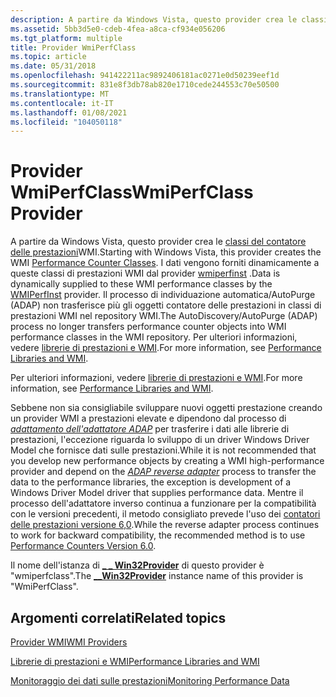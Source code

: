 ```yaml
---
description: A partire da Windows Vista, questo provider crea le classi del contatore delle prestazioni WMI.
ms.assetid: 5bb3d5e0-cdeb-4fea-a8ca-cf934e056206
ms.tgt_platform: multiple
title: Provider WmiPerfClass
ms.topic: article
ms.date: 05/31/2018
ms.openlocfilehash: 941422211ac9892406181ac0271e0d50239eef1d
ms.sourcegitcommit: 831e8f3db78ab820e1710cede244553c70e50500
ms.translationtype: MT
ms.contentlocale: it-IT
ms.lasthandoff: 01/08/2021
ms.locfileid: "104050118"
---
```

# <a name="wmiperfclass-provider"></a><span data-ttu-id="11637-103">Provider WmiPerfClass</span><span class="sxs-lookup"><span data-stu-id="11637-103">WmiPerfClass Provider</span></span>

<span data-ttu-id="11637-104">A partire da Windows Vista, questo provider crea le [classi del contatore delle prestazioni](/windows/desktop/CIMWin32Prov/performance-counter-classes)WMI.</span><span class="sxs-lookup"><span data-stu-id="11637-104">Starting with Windows Vista, this provider creates the WMI [Performance Counter Classes](/windows/desktop/CIMWin32Prov/performance-counter-classes).</span></span> <span data-ttu-id="11637-105">I dati vengono forniti dinamicamente a queste classi di prestazioni WMI dal provider [wmiperfinst](wmiperfinst-provider.md) .</span><span class="sxs-lookup"><span data-stu-id="11637-105">Data is dynamically supplied to these WMI performance classes by the [WMIPerfInst](wmiperfinst-provider.md) provider.</span></span> <span data-ttu-id="11637-106">Il processo di individuazione automatica/AutoPurge (ADAP) non trasferisce più gli oggetti contatore delle prestazioni in classi di prestazioni WMI nel repository WMI.</span><span class="sxs-lookup"><span data-stu-id="11637-106">The AutoDiscovery/AutoPurge (ADAP) process no longer transfers performance counter objects into WMI performance classes in the WMI repository.</span></span> <span data-ttu-id="11637-107">Per ulteriori informazioni, vedere [librerie di prestazioni e WMI](performance-libraries-and-wmi.md).</span><span class="sxs-lookup"><span data-stu-id="11637-107">For more information, see [Performance Libraries and WMI](performance-libraries-and-wmi.md).</span></span>

<span data-ttu-id="11637-108">Per ulteriori informazioni, vedere [librerie di prestazioni e WMI](performance-libraries-and-wmi.md).</span><span class="sxs-lookup"><span data-stu-id="11637-108">For more information, see [Performance Libraries and WMI](performance-libraries-and-wmi.md).</span></span>

<span data-ttu-id="11637-109">Sebbene non sia consigliabile sviluppare nuovi oggetti prestazione creando un provider WMI a prestazioni elevate e dipendono dal processo di [*adattamento dell'adattatore ADAP*](gloss-r.md) per trasferire i dati alle librerie di prestazioni, l'eccezione riguarda lo sviluppo di un driver Windows Driver Model che fornisce dati sulle prestazioni.</span><span class="sxs-lookup"><span data-stu-id="11637-109">While it is not recommended that you develop new performance objects by creating a WMI high-performance provider and depend on the [*ADAP reverse adapter*](gloss-r.md) process to transfer the data to the performance libraries, the exception is development of a Windows Driver Model driver that supplies performance data.</span></span> <span data-ttu-id="11637-110">Mentre il processo dell'adattatore inverso continua a funzionare per la compatibilità con le versioni precedenti, il metodo consigliato prevede l'uso dei [contatori delle prestazioni versione 6,0](/windows/desktop/PerfCtrs/performance-counters-portal).</span><span class="sxs-lookup"><span data-stu-id="11637-110">While the reverse adapter process continues to work for backward compatibility, the recommended method is to use [Performance Counters Version 6.0](/windows/desktop/PerfCtrs/performance-counters-portal).</span></span>

<span data-ttu-id="11637-111">Il nome dell'istanza di [**\_ \_ Win32Provider**](--win32provider.md) di questo provider è "wmiperfclass".</span><span class="sxs-lookup"><span data-stu-id="11637-111">The [**\_\_Win32Provider**](--win32provider.md) instance name of this provider is "WmiPerfClass".</span></span>

## <a name="related-topics"></a><span data-ttu-id="11637-112">Argomenti correlati</span><span class="sxs-lookup"><span data-stu-id="11637-112">Related topics</span></span>

<dl> <dt>

[<span data-ttu-id="11637-113">Provider WMI</span><span class="sxs-lookup"><span data-stu-id="11637-113">WMI Providers</span></span>](wmi-providers.md)
</dt> <dt>

[<span data-ttu-id="11637-114">Librerie di prestazioni e WMI</span><span class="sxs-lookup"><span data-stu-id="11637-114">Performance Libraries and WMI</span></span>](performance-libraries-and-wmi.md)
</dt> <dt>

[<span data-ttu-id="11637-115">Monitoraggio dei dati sulle prestazioni</span><span class="sxs-lookup"><span data-stu-id="11637-115">Monitoring Performance Data</span></span>](monitoring-performance-data.md)
</dt> </dl>

 

 
